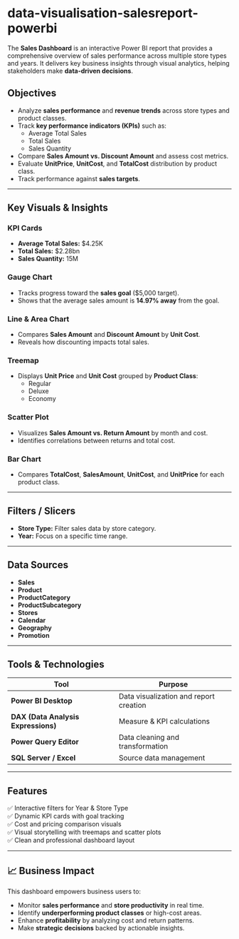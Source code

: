 # data-visualisation-salesreport-powerbi
The **Sales Dashboard** is an interactive Power BI report that provides a comprehensive overview of sales performance across multiple store types and years.   It delivers key business insights through visual analytics, helping stakeholders make **data-driven decisions**.


##  Objectives
- Analyze **sales performance** and **revenue trends** across store types and product classes.  
- Track **key performance indicators (KPIs)** such as:
  - Average Total Sales  
  - Total Sales  
  - Sales Quantity  
- Compare **Sales Amount vs. Discount Amount** and assess cost metrics.  
- Evaluate **UnitPrice**, **UnitCost**, and **TotalCost** distribution by product class.  
- Track performance against **sales targets**.

---

## Key Visuals & Insights

###  KPI Cards
- **Average Total Sales:** $4.25K  
- **Total Sales:** $2.28bn  
- **Sales Quantity:** 15M  

###  Gauge Chart
- Tracks progress toward the **sales goal** ($5,000 target).  
- Shows that the average sales amount is **14.97% away** from the goal.

###  Line & Area Chart
- Compares **Sales Amount** and **Discount Amount** by **Unit Cost**.  
- Reveals how discounting impacts total sales.

###  Treemap
- Displays **Unit Price** and **Unit Cost** grouped by **Product Class**:
  - Regular  
  - Deluxe  
  - Economy  

###  Scatter Plot
- Visualizes **Sales Amount vs. Return Amount** by month and cost.  
- Identifies correlations between returns and total cost.

###  Bar Chart
- Compares **TotalCost**, **SalesAmount**, **UnitCost**, and **UnitPrice** for each product class.

---

## Filters / Slicers
- **Store Type:** Filter sales data by store category.  
- **Year:** Focus on a specific time range.

---

##  Data Sources
- **Sales**
- **Product**
- **ProductCategory**
- **ProductSubcategory**
- **Stores**
- **Calendar**
- **Geography**
- **Promotion**

---

##  Tools & Technologies
| Tool | Purpose |
|------|----------|
| **Power BI Desktop** | Data visualization and report creation |
| **DAX (Data Analysis Expressions)** | Measure & KPI calculations |
| **Power Query Editor** | Data cleaning and transformation |
| **SQL Server / Excel** | Source data management |

---

## Features
✅ Interactive filters for Year & Store Type  
✅ Dynamic KPI cards with goal tracking  
✅ Cost and pricing comparison visuals  
✅ Visual storytelling with treemaps and scatter plots  
✅ Clean and professional dashboard layout  

---

## 📈 Business Impact
This dashboard empowers business users to:
- Monitor **sales performance** and **store productivity** in real time.  
- Identify **underperforming product classes** or high-cost areas.  
- Enhance **profitability** by analyzing cost and return patterns.  
- Make **strategic decisions** backed by actionable insights.  
